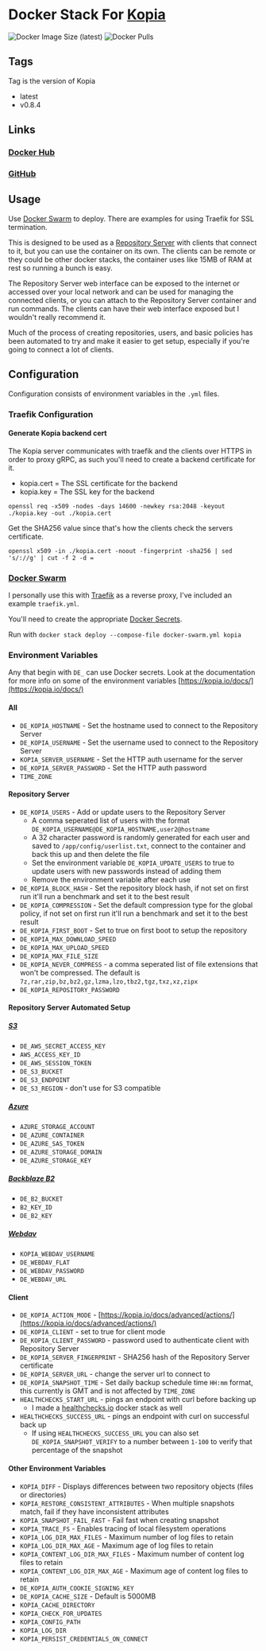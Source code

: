 # Docker Stack For [Kopia](https://kopia.io/)

![Docker Image Size (latest)](https://img.shields.io/docker/image-size/zeigren/kopia/latest)
![Docker Pulls](https://img.shields.io/docker/pulls/zeigren/kopia)

## Tags

Tag is the version of Kopia

- latest
- v0.8.4

## Links

### [Docker Hub](https://hub.docker.com/r/zeigren/kopia)

### [GitHub](https://github.com/Zeigren/kopia_docker)

## Usage

Use [Docker Swarm](https://docs.docker.com/engine/swarm/) to deploy. There are examples for using Traefik for SSL termination.

This is designed to be used as a [Repository Server](https://kopia.io/docs/repository-server/) with clients that connect to it, but you can use the container on its own. The clients can be remote or they could be other docker stacks, the container uses like 15MB of RAM at rest so running a bunch is easy.

The Repository Server web interface can be exposed to the internet or accessed over your local network and can be used for managing the connected clients, or you can attach to the Repository Server container and run commands. The clients can have their web interface exposed but I wouldn't really recommend it.

Much of the process of creating repositories, users, and basic policies has been automated to try and make it easier to get setup, especially if you're going to connect a lot of clients.

## Configuration

Configuration consists of environment variables in the `.yml` files.

### Traefik Configuration

#### Generate Kopia backend cert

The Kopia server communicates with traefik and the clients over HTTPS in order to proxy gRPC, as such you'll need to create a backend certificate for it.

- kopia.cert = The SSL certificate for the backend
- kopia.key = The SSL key for the backend

`openssl req -x509 -nodes -days 14600 -newkey rsa:2048 -keyout ./kopia.key -out ./kopia.cert`

Get the SHA256 value since that's how the clients check the servers certificate.

`openssl x509 -in ./kopia.cert -noout -fingerprint -sha256 | sed 's/://g' | cut -f 2 -d =`

### [Docker Swarm](https://docs.docker.com/engine/swarm/)

I personally use this with [Traefik](https://traefik.io/) as a reverse proxy, I've included an example `traefik.yml`.

You'll need to create the appropriate [Docker Secrets](https://docs.docker.com/engine/swarm/secrets/).

Run with `docker stack deploy --compose-file docker-swarm.yml kopia`

### Environment Variables

Any that begin with `DE_` can use Docker secrets. Look at the documentation for more info on some of the environment variables [https://kopia.io/docs/](https://kopia.io/docs/)

#### All

- `DE_KOPIA_HOSTNAME` - Set the hostname used to connect to the Repository Server
- `DE_KOPIA_USERNAME` - Set the username used to connect to the Repository Server
- `KOPIA_SERVER_USERNAME`  - Set the HTTP auth username for the server
- `DE_KOPIA_SERVER_PASSWORD` - Set the HTTP auth password
- `TIME_ZONE`

#### Repository Server

- `DE_KOPIA_USERS` - Add or update users to the Repository Server
  - A comma seperated list of users with the format `DE_KOPIA_USERNAME@DE_KOPIA_HOSTNAME,user2@hostname`
  - A 32 character password is randomly generated for each user and saved to `/app/config/userlist.txt`, connect to the container and back this up and then delete the file
  - Set the environment variable `DE_KOPIA_UPDATE_USERS` to true to update users with new passwords instead of adding them
  - Remove the environment variable after each use
- `DE_KOPIA_BLOCK_HASH` - Set the repository block hash, if not set on first run it'll run a benchmark and set it to the best result
- `DE_KOPIA_COMPRESSION` - Set the default compression type for the global policy, if not set on first run it'll run a benchmark and set it to the best result
- `DE_KOPIA_FIRST_BOOT` - Set to true on first boot to setup the repository
- `DE_KOPIA_MAX_DOWNLOAD_SPEED`
- `DE_KOPIA_MAX_UPLOAD_SPEED`
- `DE_KOPIA_MAX_FILE_SIZE`
- `DE_KOPIA_NEVER_COMPRESS` - a comma seperated list of file extensions that won't be compressed. The default is `7z,rar,zip,bz,bz2,gz,lzma,lzo,tbz2,tgz,txz,xz,zipx`
- `DE_KOPIA_REPOSITORY_PASSWORD`

#### Repository Server Automated Setup

##### [S3](https://kopia.io/docs/reference/command-line/common/repository-create-s3/)

- `DE_AWS_SECRET_ACCESS_KEY`
- `AWS_ACCESS_KEY_ID`
- `DE_AWS_SESSION_TOKEN`
- `DE_S3_BUCKET`
- `DE_S3_ENDPOINT`
- `DE_S3_REGION` - don't use for S3 compatible

##### [Azure](https://kopia.io/docs/reference/command-line/common/repository-create-azure/)

- `AZURE_STORAGE_ACCOUNT`
- `DE_AZURE_CONTAINER`
- `DE_AZURE_SAS_TOKEN`
- `DE_AZURE_STORAGE_DOMAIN`
- `DE_AZURE_STORAGE_KEY`

##### [Backblaze B2](https://kopia.io/docs/reference/command-line/common/repository-create-b2/)

- `DE_B2_BUCKET`
- `B2_KEY_ID`
- `DE_B2_KEY`

##### [Webdav](https://kopia.io/docs/reference/command-line/common/repository-create-webdav/)

- `KOPIA_WEBDAV_USERNAME`
- `DE_WEBDAV_FLAT`
- `DE_WEBDAV_PASSWORD`
- `DE_WEBDAV_URL`

#### Client

- `DE_KOPIA_ACTION_MODE` - [https://kopia.io/docs/advanced/actions/](https://kopia.io/docs/advanced/actions/)
- `DE_KOPIA_CLIENT` - set to true for client mode
- `DE_KOPIA_CLIENT_PASSWORD` - password used to authenticate client with Repository Server
- `DE_KOPIA_SERVER_FINGERPRINT` - SHA256 hash of the Repository Server certificate
- `DE_KOPIA_SERVER_URL` - change the server url to connect to
- `DE_KOPIA_SNAPSHOT_TIME` - Set daily backup schedule time `HH:mm` format, this currently is GMT and is not affected by `TIME_ZONE`
- `HEALTHCHECKS_START_URL` - pings an endpoint with curl before backing up
  - I made a [healthchecks.io](https://github.com/Zeigren/healthchecks-docker) docker stack as well
- `HEALTHCHECKS_SUCCESS_URL` - pings an endpoint with curl on successful back up
  - If using `HEALTHCHECKS_SUCCESS_URL` you can also set `DE_KOPIA_SNAPSHOT_VERIFY` to a number between `1-100` to verify that percentage of the snapshot

#### Other Environment Variables

- `KOPIA_DIFF` - Displays differences between two repository objects (files or directories)
- `KOPIA_RESTORE_CONSISTENT_ATTRIBUTES` - When multiple snapshots match, fail if they have inconsistent attributes
- `KOPIA_SNAPSHOT_FAIL_FAST` - Fail fast when creating snapshot
- `KOPIA_TRACE_FS` - Enables tracing of local filesystem operations
- `KOPIA_LOG_DIR_MAX_FILES` - Maximum number of log files to retain
- `KOPIA_LOG_DIR_MAX_AGE` - Maximum age of log files to retain
- `KOPIA_CONTENT_LOG_DIR_MAX_FILES` - Maximum number of content log files to retain
- `KOPIA_CONTENT_LOG_DIR_MAX_AGE` - Maximum age of content log files to retain
- `DE_KOPIA_AUTH_COOKIE_SIGNING_KEY`
- `DE_KOPIA_CACHE_SIZE` - Default is 5000MB
- `KOPIA_CACHE_DIRECTORY`
- `KOPIA_CHECK_FOR_UPDATES`
- `KOPIA_CONFIG_PATH`
- `KOPIA_LOG_DIR`
- `KOPIA_PERSIST_CREDENTIALS_ON_CONNECT`
